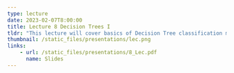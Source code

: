 ```yaml
---
type: lecture
date: 2023-02-07T8:00:00
title: Lecture 8 Decision Trees I
tldr: "This lecture will cover basics of Decision Tree classification model"
thumbnail: /static_files/presentations/lec.png
links: 
    - url: /static_files/presentations/8_Lec.pdf
      name: Slides
---
```

<!--
**Suggested Readings:**
- [Correlation (Colab)](https://colab.research.google.com/drive/1ZHcbpVAk7pX4y-62i_hRRgA53n3Iq_xz?usp=sharing)-->
